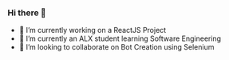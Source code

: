 ### Hi there 👋
- 🔭 I’m currently working on a ReactJS Project
- 🌱 I’m currently an ALX student learning Software Engineering
- 👯 I’m looking to collaborate on Bot Creation using Selenium
<!--
**Kimulu/kimulu** is a ✨ _special_ ✨ repository because its `README.md` (this file) appears on your GitHub profile.

Here are some ideas to get you started:

- 🔭 I’m currently working on ...
- 🌱 I’m currently learning ...
- 👯 I’m looking to collaborate on ...
- 🤔 I’m looking for help with ...
- 💬 Ask me about ...
- 📫 How to reach me: ...
- 😄 Pronouns: ...
- ⚡ Fun fact: ...
-->
